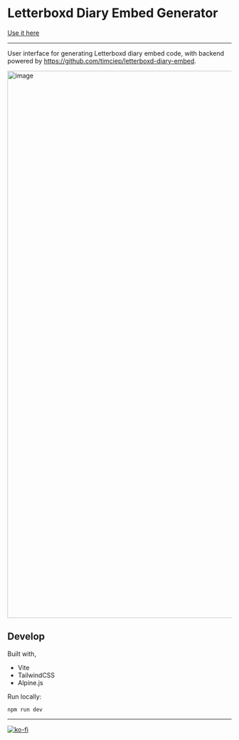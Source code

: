 # Letterboxd Diary Embed Generator

[Use it here](https://letterboxd-embed.timcieplowski.com/)

---

User interface for generating Letterboxd diary embed code, with backend powered by https://github.com/timciep/letterboxd-diary-embed.

<img width="1229" alt="image" src="https://github.com/timciep/letterboxd-embed-landing-page/assets/2245341/1859aaf5-1dd3-4433-a368-e8643d9f95f8">


## Develop

Built with,

* Vite
* TailwindCSS
* Alpine.js

Run locally:

```
npm run dev
```

---

[![ko-fi](https://ko-fi.com/img/githubbutton_sm.svg)](https://ko-fi.com/P5P3QXEV3)
